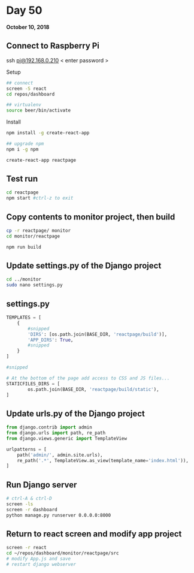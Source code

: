 # Day 50

**October 10, 2018** 

## Connect to Raspberry Pi  
ssh pi@192.168.0.210 < enter password >  

Setup
```bash
## connect
screen -S react
cd repos/dashboard

## virtualenv
source beer/bin/activate
```

Install
```bash
npm install -g create-react-app

## upgrade npm
npm i -g npm

create-react-app reactpage
```

## Test run
```bash
cd reactpage
npm start #ctrl-z to exit
```

## Copy contents to monitor project, then build
```bash
cp -r reactpage/ monitor
cd monitor/reactpage

npm run build
```

## Update settings.py of the Django project
```bash
cd ../monitor
sudo nano settings.py
```

## settings.py
```python
TEMPLATES = [
    { 
        #snipped
        'DIRS': [os.path.join(BASE_DIR, 'reactpage/build')],
        'APP_DIRS': True,
        #snipped
    }
]

#snipped

# At the bottom of the page add access to CSS and JS files...
STATICFILES_DIRS = [
        os.path.join(BASE_DIR, 'reactpage/build/static'),
]

```

## Update urls.py of the Django project
```python
from django.contrib import admin
from django.urls import path, re_path 
from django.views.generic import TemplateView

urlpatterns = [
    path('admin/', admin.site.urls),
    re_path('.*', TemplateView.as_view(template_name='index.html')),
]
```

## Run Django server
```bash
# ctrl-A & ctrl-D
screen -ls
screen -r dashboard
python manage.py runserver 0.0.0.0:8000
```

## Return to react screen and modify app project
```bash
screen -r react
cd ~/repos/dashboard/monitor/reactpage/src
# modify App.js and save
# restart django webserver
```









